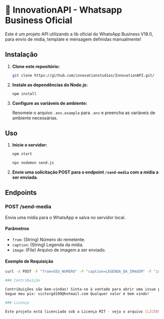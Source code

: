 # 🚀 InnovationAPI - Whatsapp Business Oficial

Este é um projeto API utilizando a lib oficial do WhatsApp Business V18.0, para envio de midia, template e mensagem definidas manualmente!

## Instalação

1. **Clone este repositório:**

    ```bash
    git clone https://github.com/innovationstudios/InnovationAPI.git/
    ```

2. **Instale as dependências do Node.js:**

    ```bash
    npm install
    ```

3. **Configure as variáveis de ambiente:**

    Renomeie o arquivo `.env.example` para `.env` e preencha as variáveis de ambiente necessárias.

## Uso

1. **Inicie o servidor:**

    ```bash
    npm start

    npx nodemon send.js
    ```

2. **Envie uma solicitação POST para o endpoint `/send-media` com a mídia a ser enviada.**

## Endpoints

### POST /send-media

Envia uma mídia para o WhatsApp e salva no servidor local.

#### Parâmetros

- `from`: (String) Número do remetente.
- `caption`: (String) Legenda da mídia.
- `image`: (File) Arquivo de imagem a ser enviado.

#### Exemplo de Requisição

```bash
curl -X POST -F "from=SEU_NUMERO" -F "caption=LEGENDA_DA_IMAGEM" -F "image=@caminho/para/imagem.jpg" http://localhost:3000/send-media

### Contribuição

Contribuições são bem-vindas! Sinta-se à vontade para abrir uma issue para relatar problemas ou propor melhorias.
Segue meu pix: victorgd199@hotmail.com Qualquer valor é bem vindo!

### Licença

Este projeto está licenciado sob a Licença MIT - veja o arquivo [LICENSE.md](LICENSE.md) para detalhes.
